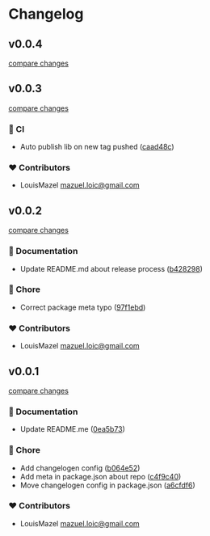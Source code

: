 # Changelog


## v0.0.4

[compare changes](https://github.com/zadigetvoltaire/nuxt-well-known/compare/v0.0.3...v0.0.4)

## v0.0.3

[compare changes](https://github.com/zadigetvoltaire/nuxt-well-known/compare/v0.0.2...v0.0.3)


### 🤖 CI

  - Auto publish lib on new tag pushed ([caad48c](https://github.com/zadigetvoltaire/nuxt-well-known/commit/caad48c))

### ❤️  Contributors

- LouisMazel <mazuel.loic@gmail.com>

## v0.0.2

[compare changes](https://github.com/zadigetvoltaire/nuxt-well-known/compare/v0.0.1...v0.0.2)


### 📖 Documentation

  - Update README.md about release process ([b428298](https://github.com/zadigetvoltaire/nuxt-well-known/commit/b428298))

### 🏡 Chore

  - Correct package meta typo ([97f1ebd](https://github.com/zadigetvoltaire/nuxt-well-known/commit/97f1ebd))

### ❤️  Contributors

- LouisMazel <mazuel.loic@gmail.com>

## v0.0.1

[compare changes](https://github.com/zadigetvoltaire/nuxt-well-known/compare/v0.0.0...v0.0.1)


### 📖 Documentation

  - Update README.me ([0ea5b73](https://github.com/zadigetvoltaire/nuxt-well-known/commit/0ea5b73))

### 🏡 Chore

  - Add changelogen config ([b064e52](https://github.com/zadigetvoltaire/nuxt-well-known/commit/b064e52))
  - Add meta in package.json about repo ([c4f9c40](https://github.com/zadigetvoltaire/nuxt-well-known/commit/c4f9c40))
  - Move changelogen config in package.json ([a6cfdf6](https://github.com/zadigetvoltaire/nuxt-well-known/commit/a6cfdf6))

### ❤️  Contributors

- LouisMazel <mazuel.loic@gmail.com>


